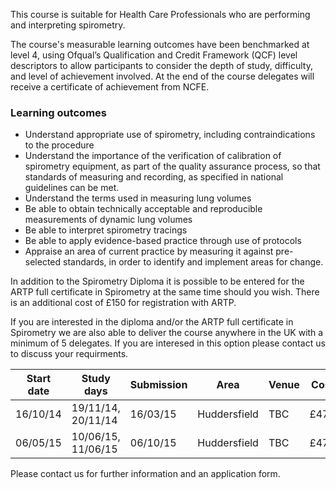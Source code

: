 This course is suitable for Health Care Professionals who are performing and interpreting spirometry.

The course's measurable learning outcomes have been benchmarked at level 4, using Ofqual’s Qualification and Credit Framework (QCF) level descriptors to allow participants to consider the depth of study, difficulty, and level of achievement involved. At the end of the course delegates will receive a certificate of achievement from NCFE.

### Learning outcomes

* Understand appropriate use of spirometry, including contraindications to the procedure
* Understand the importance of the verification of calibration of spirometry equipment, as part of the quality assurance    process, so that standards of measuring and recording, as specified in national guidelines can be met.
* Understand the terms used in measuring lung volumes
* Be able to obtain technically acceptable and reproducible measurements of dynamic lung volumes
* Be able to interpret spirometry tracings
* Be able to apply evidence-based practice through use of protocols
* Appraise an area of current practice by measuring it against pre-selected standards, in order to identify and implement   areas for change.

In addition to the Spirometry Diploma it is possible to be entered for the ARTP full certificate in Spirometry at the same time should you wish. There is an additional cost of £150 for registration with ARTP.

If you are interested in the diploma and/or the ARTP full certificate in Spirometry we are also able to deliver the course anywhere in the UK with a minimum of 5 delegates. If you are interesed in this option please contact us to discuss your requirments.


| Start date | Study days         | Submission | Area          | Venue | Cost  | With ARTP registration|
| -----------|--------------------|------------|---------------|-------|-------|-----------------------|
| 16/10/14   | 19/11/14, 20/11/14 | 16/03/15   | Huddersfield  | TBC   | £475  | £655                  |
| 06/05/15   | 10/06/15, 11/06/15 | 06/10/15   | Huddersfield  | TBC   | £475  | £655                  |


Please contact us for further information and an application form.
